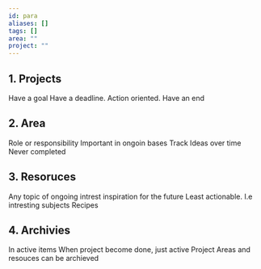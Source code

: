 ```yaml
---
id: para
aliases: []
tags: []
area: ""
project: ""
---
```


## 1. Projects

Have a goal
Have a deadline.
Action oriented.
Have an end

## 2. Area

Role or responsibility
Important in ongoin bases
Track Ideas over time
Never completed

## 3. Resoruces

Any topic of ongoing intrest
inspiration for the future
Least actionable. I.e intresting subjects
Recipes

## 4. Archivies

In active items
When project become done, just active
Project Areas and resouces can be archieved



